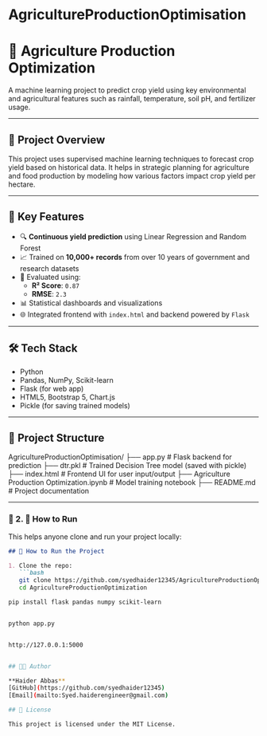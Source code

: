 # AgricultureProductionOptimisation
# 🌾 Agriculture Production Optimization

A machine learning project to predict crop yield using key environmental and agricultural features such as rainfall, temperature, soil pH, and fertilizer usage.

---

## 📌 Project Overview

This project uses supervised machine learning techniques to forecast crop yield based on historical data. It helps in strategic planning for agriculture and food production by modeling how various factors impact crop yield per hectare.

---

## 🧠 Key Features

- 🔍 **Continuous yield prediction** using Linear Regression and Random Forest
- 📈 Trained on **10,000+ records** from over 10 years of government and research datasets
- 🧪 Evaluated using:
  - **R² Score**: `0.87`
  - **RMSE**: `2.3`
- 📊 Statistical dashboards and visualizations
- 🌐 Integrated frontend with `index.html` and backend powered by `Flask`

---

## 🛠 Tech Stack

- Python
- Pandas, NumPy, Scikit-learn
- Flask (for web app)
- HTML5, Bootstrap 5, Chart.js
- Pickle (for saving trained models)

---

## 📂 Project Structure

AgricultureProductionOptimisation/
├── app.py # Flask backend for prediction
├── dtr.pkl # Trained Decision Tree model (saved with pickle)
├── index.html # Frontend UI for user input/output
├── Agriculture Production Optimization.ipynb # Model training notebook
├── README.md # Project documentation


---

### 🔹 2. **🚀 How to Run**

This helps anyone clone and run your project locally:

```markdown
## 🚀 How to Run the Project

1. Clone the repo:
   ```bash
   git clone https://github.com/syedhaider12345/AgricultureProductionOptimization.git
   cd AgricultureProductionOptimization

pip install flask pandas numpy scikit-learn


python app.py


http://127.0.0.1:5000


## 👨‍💻 Author

**Haider Abbas**  
[GitHub](https://github.com/syedhaider12345)  
[Email](mailto:Syed.haiderengineer@gmail.com)

## 📜 License

This project is licensed under the MIT License.


